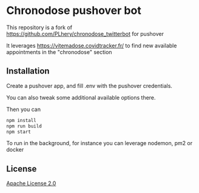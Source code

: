 # Chronodose pushover bot

This repository is a fork of https://github.com/PLhery/chronodose_twitterbot for pushover

It leverages https://vitemadose.covidtracker.fr/ to find new available appointments in the "chronodose" section

## Installation

Create a pushover app, and fill .env with the pushover credentials.

You can also tweak some additional available options there.

Then you can
```bash
npm install
npm run build
npm start
```

To run in the background, for instance you can leverage nodemon, pm2 or docker

## License
[Apache License 2.0](https://choosealicense.com/licenses/apache-2.0/)
